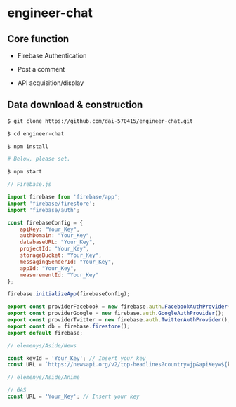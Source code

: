 # engineer-chat

## Core function
- Firebase Authentication

- Post a comment

- API acquisition/display

## Data download & construction

```bash
$ git clone https://github.com/dai-570415/engineer-chat.git

$ cd engineer-chat

$ npm install

# Below, please set.

$ npm start
```

```js
// Firebase.js

import firebase from 'firebase/app';
import 'firebase/firestore';
import 'firebase/auth';

const firebaseConfig = {
    apiKey: "Your_Key",
    authDomain: "Your_Key",
    databaseURL: "Your_Key",
    projectId: "Your_Key",
    storageBucket: "Your_Key",
    messagingSenderId: "Your_Key",
    appId: "Your_Key",
    measurementId: "Your_Key"
};

firebase.initializeApp(firebaseConfig);

export const providerFacebook = new firebase.auth.FacebookAuthProvider();
export const providerGoogle = new firebase.auth.GoogleAuthProvider();
export const providerTwitter = new firebase.auth.TwitterAuthProvider();
export const db = firebase.firestore();
export default firebase;
```

```jsx
// elemenys/Aside/News

const keyId = 'Your_Key'; // Insert your key
const URL = `https://newsapi.org/v2/top-headlines?country=jp&apiKey=${keyId}`;
```

```jsx
// elemenys/Aside/Anime

// GAS
const URL = 'Your_Key'; // Insert your key
```